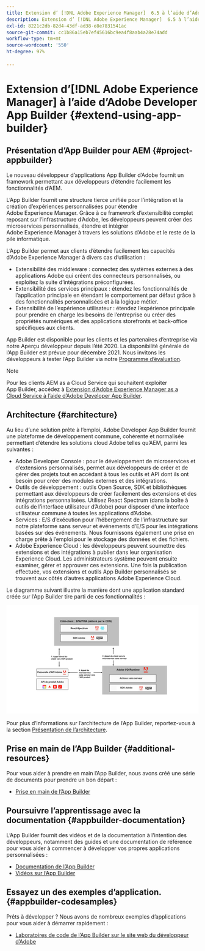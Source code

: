 ```yaml
---
title: Extension d’ [!DNL Adobe Experience Manager]  6.5 à l’aide d’Adobe Developer App Builder.
description: Extension d’ [!DNL Adobe Experience Manager]  6.5 à l’aide d’Adobe Developer App Builder.
exl-id: 8221c2db-82d4-43df-ad38-e8e7831541ac
source-git-commit: cc1b86a15eb7ef45616bc9ea4f8aab4a28e74add
workflow-type: tm+mt
source-wordcount: '550'
ht-degree: 97%

---
```


# Extension d’[!DNL Adobe Experience Manager] à l’aide d’Adobe Developer App Builder {#extend-using-app-builder}

## Présentation d’App Builder pour AEM {#project-appbuilder}

Le nouveau développeur d’applications App Builder d’Adobe fournit un framework permettant aux développeurs d’étendre facilement les fonctionnalités d’AEM.

L’App Builder fournit une structure tierce unifiée pour l’intégration et la création d’expériences personnalisées pour étendre Adobe Experience Manager. Grâce à ce framework d’extensibilité complet reposant sur l’infrastructure d’Adobe, les développeurs peuvent créer des microservices personnalisés, étendre et intégrer Adobe Experience Manager à travers les solutions d’Adobe et le reste de la pile informatique.

L’App Builder permet aux clients d’étendre facilement les capacités d’Adobe Experience Manager à divers cas d’utilisation :

* Extensibilité des middleware : connectez des systèmes externes à des applications Adobe qui créent des connecteurs personnalisés, ou exploitez la suite d’intégrations préconfigurées.
* Extensibilité des services principaux : étendez les fonctionnalités de l’application principale en étendant le comportement par défaut grâce à des fonctionnalités personnalisées et à la logique métier.
* Extensibilité de l’expérience utilisateur : étendez l’expérience principale pour prendre en charge les besoins de l’entreprise ou créer des propriétés numériques et des applications storefronts et back-office spécifiques aux clients.

App Builder est disponible pour les clients et les partenaires d’entreprise via notre Aperçu développeur depuis l’été 2020. La disponibilité générale de l’App Builder est prévue pour décembre 2021. Nous invitons les développeurs à tester l’App Builder via notre [Programme d’évaluation](https://adobe.ly/appbuilder-trial).

>[!NOTE]
>
>Pour les clients AEM as a Cloud Service qui souhaitent exploiter App Builder, accédez à [Extension d’Adobe Experience Manager as a Cloud Service à l’aide d’Adobe Developer App Builder](https://experienceleague.adobe.com/docs/experience-manager-cloud-service/implementing/configuring-and-extending/app-builder.html?lang=fr).

## Architecture {#architecture}

Au lieu d’une solution prête à l’emploi, Adobe Developer App Builder fournit une plateforme de développement commune, cohérente et normalisée permettant d’étendre les solutions cloud Adobe telles qu’AEM, parmi les suivantes :

* Adobe Developer Console : pour le développement de microservices et d’extensions personnalisés, permet aux développeurs de créer et de gérer des projets tout en accédant à tous les outils et API dont ils ont besoin pour créer des modules externes et des intégrations.
* Outils de développement : outils Open Source, SDK et bibliothèques permettant aux développeurs de créer facilement des extensions et des intégrations personnalisées. Utilisez React Spectrum (dans la boîte à outils de l’interface utilisateur d’Adobe) pour disposer d’une interface utilisateur commune à toutes les applications d’Adobe.
* Services : E/S d’exécution pour l’hébergement de l’infrastructure sur notre plateforme sans serveur et événements d’E/S pour les intégrations basées sur des événements. Nous fournissons également une prise en charge prête à l’emploi pour le stockage des données et des fichiers.
* Adobe Experience Cloud : les développeurs peuvent soumettre des extensions et des intégrations à publier dans leur organisation Experience Cloud. Les administrateurs système peuvent ensuite examiner, gérer et approuver ces extensions. Une fois la publication effectuée, vos extensions et outils App Builder personnalisés se trouvent aux côtés d’autres applications Adobe Experience Cloud.

Le diagramme suivant illustre la manière dont une application standard créée sur l’App Builder tire parti de ces fonctionnalités :

![Architecture](assets/appbuilder-architecture.jpg)

Pour plus d’informations sur l’architecture de l’App Builder, reportez-vous à la section [Présentation de l’architecture](https://www.adobe.io/app-builder/docs/guides/).

## Prise en main de l’App Builder {#additional-resources}

Pour vous aider à prendre en main l’App Builder, nous avons créé une série de documents pour prendre un bon départ :

* [Prise en main de l’App Builder](https://www.adobe.io/app-builder/docs/getting_started/)

## Poursuivre l’apprentissage avec la documentation {#appbuilder-documentation}

L’App Builder fournit des vidéos et de la documentation à l’intention des développeurs, notamment des guides et une documentation de référence pour vous aider à commencer à développer vos propres applications personnalisées :

* [Documentation de l’App Builder](https://www.adobe.io/app-builder/docs/overview/)
* [Vidéos sur l’App Builder](https://www.youtube.com/playlist?list=PLcVEYUqU7VRfDij-Jbjyw8S8EzW073F_o)

## Essayez un des exemples d’application. {#appbuilder-codesamples}

Prêts à développer ? Nous avons de nombreux exemples d’applications pour vous aider à démarrer rapidement :

* [Laboratoires de code de l’App Builder sur le site web du développeur d’Adobe](https://www.adobe.io/app-builder/docs/resources/)

